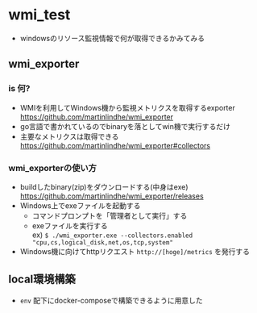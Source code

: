 # wmi_test

* windowsのリソース監視情報で何が取得できるかみてみる

## wmi_exporter

### is 何?

* WMIを利用してWindows機から監視メトリクスを取得するexporter  
https://github.com/martinlindhe/wmi_exporter
* go言語で書かれているのでbinaryを落としてwin機で実行するだけ
* 主要なメトリクスは取得できる  
https://github.com/martinlindhe/wmi_exporter#collectors

### wmi_exporterの使い方

* buildしたbinary(zip)をダウンロードする(中身はexe)  
https://github.com/martinlindhe/wmi_exporter/releases
* Windows上でexeファイルを起動する
    * コマンドプロンプトを「管理者として実行」する
    * exeファイルを実行する  
    ex) `$ ./wmi_exporter.exe --collectors.enabled "cpu,cs,logical_disk,net,os,tcp,system"`
* Windows機に向けてhttpリクエスト `http://[hoge]/metrics` を発行する

## local環境構築

* `env` 配下にdocker-composeで構築できるように用意した